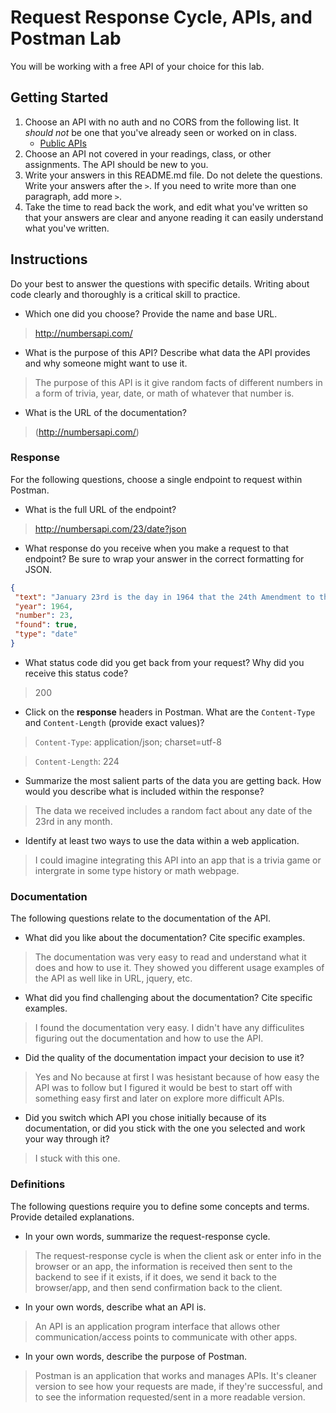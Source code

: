 # Request Response Cycle, APIs, and Postman Lab

You will be working with a free API of your choice for this lab.

## Getting Started

1. Choose an API with no auth and no CORS from the following list. It _should not_ be one that you've already seen or worked on in class.
   - [Public APIs](https://github.com/public-apis/public-apis)
1. Choose an API not covered in your readings, class, or other assignments. The API should be new to you.
1. Write your answers in this README.md file. Do not delete the questions. Write your answers after the `>`. If you need to write more than one paragraph, add more `>`.
1. Take the time to read back the work, and edit what you've written so that your answers are clear and anyone reading it can easily understand what you've written.

## Instructions

Do your best to answer the questions with specific details. Writing about code clearly and thoroughly is a critical skill to practice.

- Which one did you choose? Provide the name and base URL.

> http://numbersapi.com/

- What is the purpose of this API? Describe what data the API provides and why someone might want to use it.

> The purpose of this API is it give random facts of different numbers in a form of trivia, year, date, or math of whatever that number is.

- What is the URL of the documentation?

> (http://numbersapi.com/)

### Response

For the following questions, choose a single endpoint to request within Postman.

- What is the full URL of the endpoint?

> http://numbersapi.com/23/date?json

- What response do you receive when you make a request to that endpoint? Be sure to wrap your answer in the correct formatting for JSON.

```json
{
 "text": "January 23rd is the day in 1964 that the 24th Amendment to the United States Constitution, prohibiting the use of poll taxes in national elections, is ratified.",
 "year": 1964,
 "number": 23,
 "found": true,
 "type": "date"
}
```

- What status code did you get back from your request? Why did you receive this status code?

> 200

- Click on the **response** headers in Postman. What are the `Content-Type` and `Content-Length` (provide exact values)?

> `Content-Type`: application/json; charset=utf-8

> `Content-Length`: 224

- Summarize the most salient parts of the data you are getting back. How would you describe what is included within the response?

> The data we received includes a random fact about any date of the 23rd in any month.

- Identify at least two ways to use the data within a web application.

> I could imagine integrating this API into an app that is a trivia game or intergrate in some type history or math webpage.

### Documentation

The following questions relate to the documentation of the API.

- What did you like about the documentation? Cite specific examples.

> The documentation was very easy to read and understand what it does and how to use it. They showed you different usage examples of the API as well like in URL, jquery, etc.

- What did you find challenging about the documentation? Cite specific examples.

> I found the documentation very easy. I didn't have any difficulites figuring out the documentation and how to use the API.

- Did the quality of the documentation impact your decision to use it?

> Yes and No because at first I was hesistant because of how easy the API was to follow but I figured it would be best to start off with something easy first and later on explore more difficult APIs.

- Did you switch which API you chose initially because of its documentation, or did you stick with the one you selected and work your way through it?

> I stuck with this one.

### Definitions

The following questions require you to define some concepts and terms. Provide detailed explanations.

- In your own words, summarize the request-response cycle.

> The request-response cycle is when the client ask or enter info in the browser or an app, the information is received then sent to the backend to see if it exists, if it does, we send it back to the browser/app, and then send confirmation back to the client.

- In your own words, describe what an API is.

> An API is an application program interface that allows other communication/access points to communicate with other apps.

- In your own words, describe the purpose of Postman.

> Postman is an application that works and manages APIs. It's cleaner version to see how your requests are made, if they're successful, and to see the information requested/sent in a more readable version.
